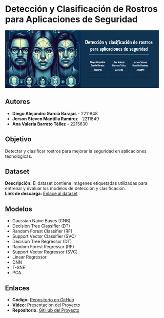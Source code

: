 # Detección y Clasificación de Rostros para Aplicaciones de Seguridad

![Banner](https://github.com/jerson1210/AI-proyecto/blob/main/Deteccion%20(1).png?raw=true) <!-- Reemplaza este enlace por el de tu imagen -->

## Autores
- **Diego Alejandro García Barajas** - 2211848  
- **Jerson Steven Mantilla Ramírez** - 2211849  
- **Ana Valeria Barreto Téllez** - 2215630  

## Objetivo
Detectar y clasificar rostros para mejorar la seguridad en aplicaciones tecnológicas.

## Dataset
**Descripción:** El dataset contiene imágenes etiquetadas utilizadas para entrenar y evaluar los modelos de detección y clasificación.  
**Link de descarga:** [Enlace al dataset](<TU_LINK_AQUI>)

## Modelos
- Gaussian Naive Bayes (GNB)
- Decision Tree Classifier (DT)
- Random Forest Classifier (RF)
- Support Vector Classifier (SVC)
- Decision Tree Regressor (DT)
- Random Forest Regressor (RF)
- Support Vector Regressor (SVC)
- Linear Regressor 
- DNN
- T-SNE  
- PCA

## Enlaces
- **Código:** [Repositorio en GitHub](<TU_LINK_AQUI>)  
- **Video:** [Presentación del Proyecto](<TU_LINK_AQUI>)  
- **Repositorio:** [GitHub del Proyecto](<TU_LINK_AQUI>)
